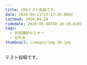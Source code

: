 ```yaml
---
title: CMSテスト投稿です。
date: 2020-04-21T15:13:28.000Z
lastmod: 2020,04,28
ridedate: 2020-05-08T08:20:19.819Z
tags:
  - 外部講師セミナー
  - 忘年会
thumbnail: /images/img-18.jpg
---
```

テスト投稿です。